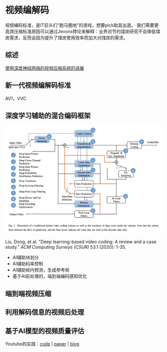 # 视频编解码

视频编码标准，是IT巨头们“跑马圈地”的游戏，想要pick助其出道。 我们需要更高效压缩标准原因可以通过Jevons悖论来解释：业界对节约煤炭研究不会降低煤炭需求，反而会因为提升了煤炭使用效率而加大对煤炭的需求。

## 综述

[使用深度神经网络的视频压缩系统的进展](https://purdueviper.github.io/dnn-coding/)

## 新一代视频编解码标准

AV1，VVC

## 深度学习辅助的混合编码框架

<img src="./DL-based-coding.png" alt="DL-based-coding" style="zoom:50%;" />

Liu, Dong, et al. "Deep learning-based video coding: A review and a case study." *ACM Computing Surveys (CSUR)* 53.1 (2020): 1-35.

- AI辅助块划分
- AI辅助码率控制
- AI辅助帧内预测，生成参考帧
- 基于AI前处理的，端到端编码感知优化

## 端到端视频压缩

## 利用解码信息的视频后处理

## 基于AI模型的视频质量评估

Youtube的实践：[code](https://github.com/google/uvq) | [paper](https://openaccess.thecvf.com/content/CVPR2021/papers/Wang_Rich_Features_for_Perceptual_Quality_Assessment_of_UGC_Videos_CVPR_2021_paper.pdf) | [blog](https://blog.research.google/2022/08/uvq-measuring-youtubes-perceptual-video.html?m=1)

